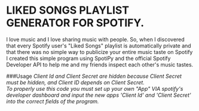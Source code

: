 # LIKED SONGS PLAYLIST GENERATOR FOR SPOTIFY.<br/>
I love music and I love sharing music with people. So, when I discovered that every Spotify user's "Liked Songs" playlist is automatically private and that there was no simple way to publicize your entire music taste on Spotify I created this simple program using SpotiPy and the official Spotify Developer API to help me and my friends inspect each other's music tastes.<br/>


###Usage
*Client Id and Client Secret are hidden because Client Secret must be hidden, and Client ID depends on Client Secret.<br/>
To properly use this code you must set up your own "App" VIA spotify's developer dashboard and input the new apps 'Client Id' and 'Client Secret' into the correct fields of the program.*
